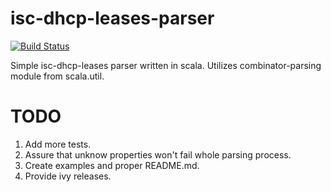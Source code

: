 # isc-dhcp-leases-parser   

[![Build Status](https://travis-ci.org/kczulko/isc-dhcp-leases-parser.svg?branch=master)](https://travis-ci.org/kczulko/isc-dhcp-leases-parser)

Simple isc-dhcp-leases parser written in scala. Utilizes combinator-parsing module from scala.util.

# TODO

1. Add more tests.
1. Assure that unknow properties won't fail whole parsing process.
1. Create examples and proper README.md.
1. Provide ivy releases.

